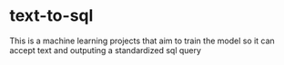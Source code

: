 # text-to-sql
This is a machine learning projects that aim to train the model so it can accept text and outputing a standardized sql query
